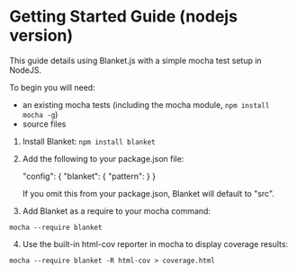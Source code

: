 # Getting Started Guide (nodejs version)

This guide details using Blanket.js with a simple mocha test setup in NodeJS.

To begin you will need:
* an existing mocha tests (including the mocha module, `npm install mocha -g`)
* source files

1. Install Blanket: `npm install blanket`

2. Add the following to your package.json file:

    "config": {
      "blanket": {
        "pattern": <string to match to source file paths>
      }
    }

    If you omit this from your package.json, Blanket will default to "src".

3. Add Blanket as a require to your mocha command:

```mocha --require blanket```

4. Use the built-in html-cov reporter in mocha to display coverage results:

```mocha --require blanket -R html-cov > coverage.html```

